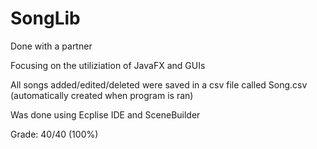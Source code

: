# SongLib

Done with a partner

Focusing on the utiliziation of JavaFX and GUIs

All songs added/edited/deleted were saved in a csv file called Song.csv (automatically created when program is ran)

Was done using Ecplise IDE and SceneBuilder  

Grade: 40/40 (100%)

